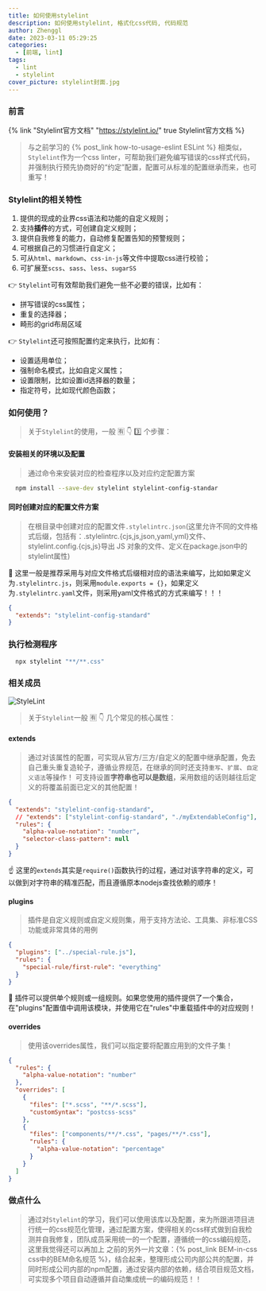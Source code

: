 ```yaml
---
title: 如何使用stylelint
description: 如何使用stylelint, 格式化css代码, 代码规范
author: Zhenggl
date: 2023-03-11 05:29:25
categories:
  - [前端, lint]
tags:
  - lint
  - stylelint
cover_picture: stylelint封面.jpg
---
```


### 前言
{% link "Stylelint官方文档" "https://stylelint.io/" true Stylelint官方文档 %}
> 与之前学习的 {% post_link how-to-usage-eslint ESLint %} 相类似，`Stylelint`作为一个css linter，可帮助我们避免编写错误的css样式代码，并强制执行预先协商好的“约定”配置，配置可从标准的配置继承而来，也可重写！ 

### Stylelint的相关特性
1. 提供的现成的业界css语法和功能的自定义规则；
2. 支持**插件**的方式，可创建自定义规则；
3. 提供自我修复的能力，自动修复配置告知的预警规则；
4. 可根据自己的习惯进行自定义；
5. 可从`html`、`markdown`、`css-in-js`等文件中提取css进行校验；
6. 可扩展至`scss`、`sass`、`less`、`sugarSS`

:point_right: `Stylelint`可有效帮助我们避免一些不必要的错误，比如有：
+ 拼写错误的css属性；
+ 重复的选择器；
+ 畸形的grid布局区域

:point_right: `Stylelint`还可按照配置约定来执行，比如有：
+ 设置适用单位；
+ 强制命名模式，比如自定义属性；
+ 设置限制，比如设置id选择器的数量；
+ 指定符号，比如现代颜色函数；

### 如何使用？
> 关于`Stylelint`的使用，一般 :u6709: :point_down: :three: 个步骤：

#### 安装相关的环境以及配置
> 通过命令来安装对应的检查程序以及对应约定配置方案
```bash
  npm install --save-dev stylelint stylelint-config-standar
```

#### 同时创建对应的配置文件方案
> 在根目录中创建对应的配置文件`.stylelintrc.json`(这里允许不同的文件格式后缀，包括有：.stylelintrc.{cjs,js,json,yaml,yml}文件、stylelint.config.{cjs,js}导出 JS 对象的文件、定义在package.json中的stylelint属性)

:stars: 这里一般是推荐采用与对应文件格式后缀相对应的语法来编写，比如如果定义为`.stylelintrc.js`，则采用`module.exports = {}`，如果定义为`.stylelintrc.yaml`文件，则采用yaml文件格式的方式来编写！！！

```json
{
  "extends": "stylelint-config-standard"
}
```
### 执行检测程序
```bash
  npx stylelint "**/**.css"
```

### 相关成员
![StyleLint](StyleLint.png)
> 关于`Stylelint`一般 :u6709: :point_down: 几个常见的核心属性：

#### extends
> 通过对该属性的配置，可实现从官方/三方/自定义的配置中继承配置，免去自己重头重复造轮子，遵循业界规范，在继承的同时还支持`重写`、`扩展`、`自定义语法`等操作！
> 可支持设置**字符串也可以是数组**，采用数组的话则越往后定义的将覆盖前面已定义的其他配置！
```json
{
  "extends": "stylelint-config-standard",
  // "extends": ["stylelint-config-standard", "./myExtendableConfig"],
  "rules": {
    "alpha-value-notation": "number",
    "selector-class-pattern": null
  }
}
```
:point_up: 这里的`extends`其实是`require()`函数执行的过程，通过对该字符串的定义，可以做到对字符串的精准匹配，而且遵循原本nodejs查找依赖的顺序！

#### plugins
> 插件是自定义规则或自定义规则集，用于支持方法论、工具集、非标准CSS 功能或非常具体的用例
```json
{
  "plugins": ["../special-rule.js"],
  "rules": {
    "special-rule/first-rule": "everything"
  }
}
```
:stars: 插件可以提供单个规则或一组规则。如果您使用的插件提供了一个集合，在"plugins"配置值中调用该模块，并使用它在"rules"中重载插件中的对应规则！

#### overrides
> 使用该overrides属性，我们可以指定要将配置应用到的文件子集！
```json
{
  "rules": {
    "alpha-value-notation": "number"
  },
  "overrides": [
    {
      "files": ["*.scss", "**/*.scss"],
      "customSyntax": "postcss-scss"
    },
    {
      "files": ["components/**/*.css", "pages/**/*.css"],
      "rules": {
        "alpha-value-notation": "percentage"
      }
    }
  ]
}
```

### 做点什么
> 通过对`Stylelint`的学习，我们可以使用该库以及配置，来为所跟进项目进行统一的css规范化管理，通过配置方案，使得相关的css样式做到自我检测并自我修复，团队成员采用统一的一个配置，遵循统一的css编码规范，这里我觉得还可以再加上 之前的另外一片文章：{% post_link BEM-in-css css中的BEM命名规范 %}，结合起来，整理形成公司内部公共的配置，并同时形成公司内部的npm配置，通过安装内部的依赖，结合项目规范文档，可实现多个项目自动遵循并自动集成统一的编码规范！！